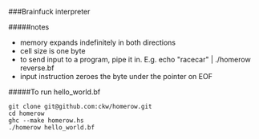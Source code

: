 ###Brainfuck interpreter

#####notes
* memory expands indefinitely in both directions
* cell size is one byte
* to send input to a program, pipe it in. E.g. echo "racecar" | ./homerow reverse.bf
* input instruction zeroes the byte under the pointer on EOF


#####To run hello\_world.bf
```
git clone git@github.com:ckw/homerow.git
cd homerow
ghc --make homerow.hs
./homerow hello_world.bf
```
